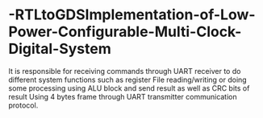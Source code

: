 # -RTLtoGDSImplementation-of-Low-Power-Configurable-Multi-Clock-Digital-System
It is responsible for receiving commands through UART receiver to do different system functions such as  register File reading/writing or doing some processing using ALU block and send result as well as CRC bits of  result Using 4 bytes frame through UART transmitter communication protocol. 
